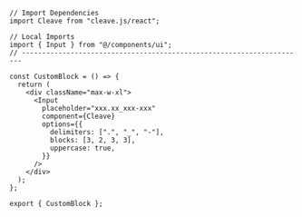 ﻿```tsx
// Import Dependencies
import Cleave from "cleave.js/react";

// Local Imports
import { Input } from "@/components/ui";
// ----------------------------------------------------------------------

const CustomBlock = () => {
  return (
    <div className="max-w-xl">
      <Input
        placeholder="xxx.xx_xxx-xxx"
        component={Cleave}
        options={{
          delimiters: [".", "_", "-"],
          blocks: [3, 2, 3, 3],
          uppercase: true,
        }}
      />
    </div>
  );
};

export { CustomBlock };

```

